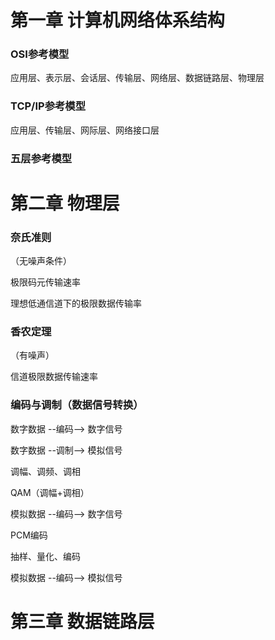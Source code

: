 # 第一章  计算机网络体系结构



### OSI参考模型

应用层、表示层、会话层、传输层、网络层、数据链路层、物理层



### TCP/IP参考模型

应用层、传输层、网际层、网络接口层





### 五层参考模型







# 第二章 物理层





### 奈氏准则

（无噪声条件）

极限码元传输速率

理想低通信道下的极限数据传输率



### 香农定理

（有噪声）

信道极限数据传输速率



### 编码与调制（数据信号转换）



数字数据 --编码--> 数字信号



数字数据 --调制--> 模拟信号

调幅、调频、调相

QAM（调幅+调相）

模拟数据 --编码--> 数字信号

PCM编码

抽样、量化、编码



模拟数据 --编码--> 模拟信号



# 第三章 数据链路层
























